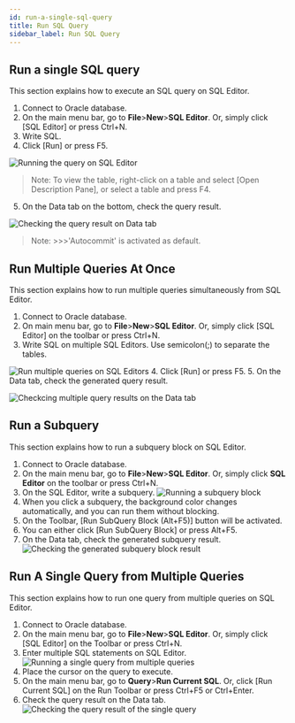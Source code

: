 ```yaml
---
id: run-a-single-sql-query
title: Run SQL Query
sidebar_label: Run SQL Query
---
```


## Run a single SQL query

This section explains how to execute an SQL query on SQL Editor.

1. Connect to Oracle database.
2. On the main menu bar, go to **File**>**New**>**SQL Editor**. Or, simply click [SQL Editor] or press Ctrl+N.
3. Write SQL.
4. Click [Run] or press F5.

![Running the query on SQL Editor](https://s3.ap-northeast-2.amazonaws.com/sqlgate-manual-content/C9B88A278014199CECBA97B814E11E57.jpg)

> Note: To view the table, right-click on a table and select [Open Description Pane], or select a table and press F4.

5. On the Data tab on the bottom, check the query result.

![Checking the query result on Data tab](https://s3.ap-northeast-2.amazonaws.com/sqlgate-manual-content/1C11BC265403AA5D3845EF7A1DCA6DE7.jpg)

> Note: >>>'Autocommit' is activated as default.




## Run Multiple Queries At Once

This section explains how to run multiple queries simultaneously from SQL Editor.

1. Connect to Oracle database.
2. On main menu bar, go to **File**>**New**>**SQL Editor**. Or, simply click [SQL Editor] on the toolbar or press Ctrl+N.
3. Write SQL on multiple SQL Editors. Use semicolon(;) to separate the tables.

![Run multiple queries on SQL Editors](https://s3.ap-northeast-2.amazonaws.com/sqlgate-manual-content/D0E62C230406B5AD9143D2611AD89420.jpg)
4. Click [Run] or press F5.
5. On the Data tab, check the generated query result.

![Checkcing multiple query results on the Data tab](https://s3.ap-northeast-2.amazonaws.com/sqlgate-manual-content/35ACF8DE3CF4C30CD5E55D7E65F98FEB.jpg)



## Run a Subquery

This section explains how to run a subquery block on SQL Editor.

1. Connect to Oracle database.
2. On the main menu bar, go to **File**>**New**>**SQL Editor**. Or, simply click **SQL Editor** on the toolbar or press Ctrl+N.
3. On the SQL Editor, write a subquery.
![Running a subquery block](https://s3.ap-northeast-2.amazonaws.com/sqlgate-manual-content/EEC7CDEB22C9D4BC13B78F17A196B068.jpg)
4. When you click a subquery, the background color changes automatically, and you can run them without blocking.
5. On the Toolbar, [Run SubQuery Block (Alt+F5)] button will be activated.
6. You can either click [Run SubQuery Block] or press Alt+F5.
7. On the Data tab, check the generated subquery result.
![Checking the generated subquery block result](https://s3.ap-northeast-2.amazonaws.com/sqlgate-manual-content/5F2FD8D050F0165A2F625EDEE9EAC316.jpg)


## Run A Single Query from Multiple Queries

This section explains how to run one query from multiple queries on SQL Editor.

1. Connect to Oracle database.
2. On the main menu bar, go to **File**>**New**>**SQL Editor**. Or, simply click [SQL Editor] on the Toolbar or press Ctrl+N.
3. Enter multiple SQL statements on SQL Editor.
![Running a single query from multiple queries](https://s3.ap-northeast-2.amazonaws.com/sqlgate-manual-content/D0E62C230406B5AD9143D2611AD89420.jpg)
4. Place the cursor on the query to execute.
5. On the main menu bar, go to **Query**>**Run Current SQL**. Or, click [Run Current SQL] on the Run Toolbar or press Ctrl+F5 or Ctrl+Enter.
6. Check the query result on the Data tab.
![Checking the query result of the single query](https://s3.ap-northeast-2.amazonaws.com/sqlgate-manual-content/B4FC5FB7754B16631D600FE62304EBA2.jpg)



